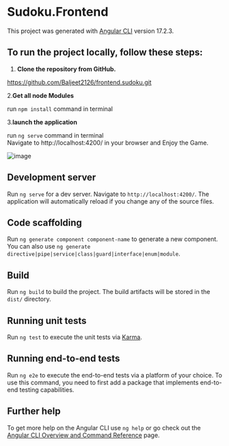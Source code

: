 # Sudoku.Frontend

This project was generated with [Angular CLI](https://github.com/angular/angular-cli) version 17.2.3.

## To run the project locally, follow these steps:
1. **Clone the repository from GitHub.**
   
  https://github.com/Baljeet2126/frontend.sudoku.git

2.**Get all node Modules**

run `npm install` command in terminal 

3.**launch the application**

run `ng serve` command in terminal   
Navigate to http://localhost:4200/ in your browser and Enjoy the Game.

                  
 ![image](https://github.com/Baljeet2126/frontend.sudoku/assets/162845911/a196f68c-99c6-4599-99f9-46204d8eaa73)

   

## Development server

Run `ng serve` for a dev server. Navigate to `http://localhost:4200/`. The application will automatically reload if you change any of the source files.

## Code scaffolding

Run `ng generate component component-name` to generate a new component. You can also use `ng generate directive|pipe|service|class|guard|interface|enum|module`.

## Build

Run `ng build` to build the project. The build artifacts will be stored in the `dist/` directory.

## Running unit tests

Run `ng test` to execute the unit tests via [Karma](https://karma-runner.github.io).

## Running end-to-end tests

Run `ng e2e` to execute the end-to-end tests via a platform of your choice. To use this command, you need to first add a package that implements end-to-end testing capabilities.

## Further help

To get more help on the Angular CLI use `ng help` or go check out the [Angular CLI Overview and Command Reference](https://angular.io/cli) page.
